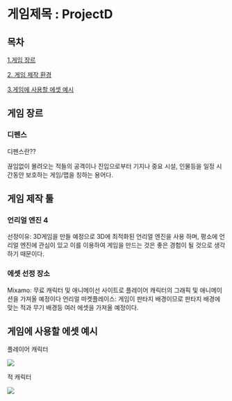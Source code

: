 # 게임제목 : ProjectD
## 목차
[1.게임 장르](#게임-장르)

[2. 게임 제작 환경](#게임-제작-툴)

[3.게임에 사용할 에셋 예시](#게임에-사용할-에셋-예시)



## 게임 장르
### 디펜스
디펜스란??

끊임없이 몰려오는 적들의 공격이나 진입으로부터 기지나 중요 시설, 인물등을 일정 시간동안 보호하는 게임/맵을 칭하는 용어다.


## 게임 제작 툴
### 언리얼 엔진 4
선정이유: 3D게임을 만들 예정으로 3D에 최적화된 언리얼 엔진을 사용 하며, 평소에 언리얼 엔진에 관심이 있고 이를 이용하여 게임을 만드는 것은 좋은 경험이 될 것으로 생각 하기 때문이다.

### 에셋 선정 장소
Mixamo: 무료 캐릭터 및 애니메이선 사이트로 플레이어 캐릭터의 그래픽 및 애니메이션을 가져올 예정이다
언리얼 마켓플레이스: 게임이 판타지 배경이므로 판타지 배경에 맞는 적과 무기 배경등 여러 에셋을 가져올 예정이다.

## 게임에 사용할 에셋 예시
플레이어 캐릭터

<img src="https://github.com/kimeorua/kimeorua.github.io/blob/main/%ED%94%8C%EB%A0%88%EC%9D%B4%EC%96%B4%20%EC%BA%90%EB%A6%AD%ED%84%B0.PNG?raw=true">

적 캐릭터

<img src = "https://github.com/kimeorua/kimeorua.github.io/blob/main/%EC%A0%81%20%EC%BA%90%EB%A6%AD%ED%84%B0.PNG?raw=true">

